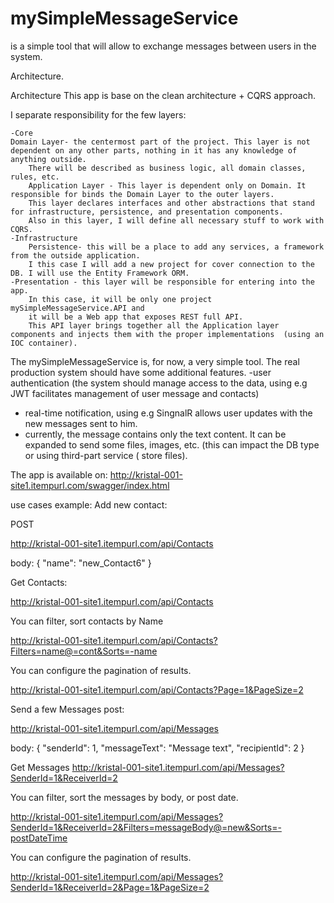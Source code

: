 # mySimpleMessageService
is a simple tool that will allow to exchange messages between users in the system. 

Architecture.

Architecture
This app is base on the clean architecture + CQRS approach. 

I separate responsibility for the few layers:

	-Core 
	Domain Layer- the centermost part of the project. This layer is not dependent on any other parts, nothing in it has any knowledge of anything outside.
		There will be described as business logic, all domain classes, rules, etc. 
		Application Layer - This layer is dependent only on Domain. It responsible for binds the Domain Layer to the outer layers.
		This layer declares interfaces and other abstractions that stand for infrastructure, persistence, and presentation components.
		Also in this layer, I will define all necessary stuff to work with CQRS.
	-Infrastructure 
		Persistence- this will be a place to add any services, a framework from the outside application. 
		I this case I will add a new project for cover connection to the DB. I will use the Entity Framework ORM.
	-Presentation - this layer will be responsible for entering into the app. 
		In this case, it will be only one project mySimpleMessageService.API and 
		it will be a Web app that exposes REST full API.
		This API layer brings together all the Application layer components and injects them with the proper implementations  (using an IOC container).  		

The mySimpleMessageService is, for now, a very simple tool.  The real production system should have some additional features. 
-user authentication (the system should manage access to the data, using e.g JWT facilitates management of user message and contacts) 
- real-time notification, using e.g SingnalR allows user updates with the new messages sent to him. 
- currently, the message contains only the text content. It can be expanded to send some files, images, etc.  (this can impact the DB type or using third-part service ( store files).

The app is available on:
 http://kristal-001-site1.itempurl.com/swagger/index.html


use cases example:
Add new contact:

POST


http://kristal-001-site1.itempurl.com/api/Contacts


body:
{
"name": "new_Contact6"
}

Get Contacts:


http://kristal-001-site1.itempurl.com/api/Contacts 

You can filter, sort contacts by Name

http://kristal-001-site1.itempurl.com/api/Contacts?Filters=name@=cont&Sorts=-name

You can configure the pagination of results. 

http://kristal-001-site1.itempurl.com/api/Contacts?Page=1&PageSize=2

Send a few Messages 
post:

http://kristal-001-site1.itempurl.com/api/Messages

body:
{
  "senderId": 1,
  "messageText": "Message text",
  "recipientId": 2
}

Get Messages 
http://kristal-001-site1.itempurl.com/api/Messages?SenderId=1&ReceiverId=2

You can filter, sort the messages by body, or post date.

http://kristal-001-site1.itempurl.com/api/Messages?SenderId=1&ReceiverId=2&Filters=messageBody@=new&Sorts=-postDateTime

You can configure the pagination of results. 

http://kristal-001-site1.itempurl.com/api/Messages?SenderId=1&ReceiverId=2&Page=1&PageSize=2


 
